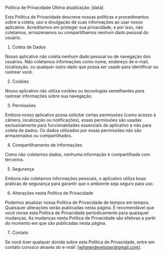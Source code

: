 Política de Privacidade
Última atualização: [data]

Esta Política de Privacidade descreve nossas políticas e procedimentos sobre a coleta, uso e divulgação de suas informações ao usar nosso aplicativo. Acreditamos em proteger sua privacidade, e por isso, não coletamos, armazenamos ou compartilhamos nenhum dado pessoal do usuário.

1. Coleta de Dados

Nosso aplicativo não coleta nenhum dado pessoal ou de navegação dos usuários. Não coletamos informações como nome, endereço de e-mail, localização, ou qualquer outro dado que possa ser usado para identificar ou rastrear você.

2. Cookies

Nosso aplicativo não utiliza cookies ou tecnologias semelhantes para rastrear informações sobre sua navegação.

3. Permissões

Embora nosso aplicativo possa solicitar certas permissões (como acesso à câmera, localização ou notificações), essas permissões são usadas exclusivamente para funcionalidades essenciais do aplicativo e não para coleta de dados. Os dados utilizados por essas permissões não são armazenados ou compartilhados.

4. Compartilhamento de Informações

Como não coletamos dados, nenhuma informação é compartilhada com terceiros.

5. Segurança

Embora não coletamos informações pessoais, o aplicativo utiliza boas práticas de segurança para garantir que o ambiente seja seguro para uso.

6. Alterações nesta Política de Privacidade

Podemos atualizar nossa Política de Privacidade de tempos em tempos. Quaisquer alterações serão publicadas nesta página. É recomendável que você revise esta Política de Privacidade periodicamente para quaisquer mudanças. As mudanças nesta Política de Privacidade são efetivas a partir do momento em que são publicadas nesta página.

7. Contato

Se você tiver qualquer dúvida sobre esta Política de Privacidade, entre em contato conosco através do e-mail: [wilgnerdeveloper@gmail.com].

